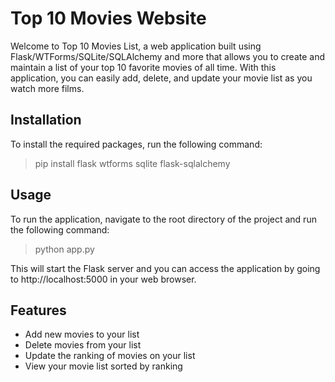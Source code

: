 # Top 10 Movies Website

Welcome to Top 10 Movies List, a web application built using Flask/WTForms/SQLite/SQLAlchemy and more that allows 
you to create and maintain a list of your 
top 10 favorite movies of all time. With this application, you can easily add, delete, and update
your movie list as you watch more films.


## Installation
To install the required packages, run the following command:

>  pip install flask wtforms sqlite flask-sqlalchemy 


## Usage
To run the application, navigate to the root directory of the project and run the following command:

>  python app.py

This will start the Flask server and you can access the application by going to http://localhost:5000 in your web browser.


## Features
* Add new movies to your list
* Delete movies from your list
* Update the ranking of movies on your list
* View your movie list sorted by ranking
